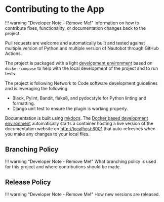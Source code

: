# Contributing to the App

!!! warning "Developer Note - Remove Me!"
    Information on how to contribute fixes, functionality, or documentation changes back to the project.

Pull requests are welcome and automatically built and tested against multiple version of Python and multiple version of Nautobot through GitHub Actions.

The project is packaged with a light [development environment](dev_environment.md) based on `docker-compose` to help with the local development of the project and to run tests.

The project is following Network to Code software development guidelines and is leveraging the following:

- Black, Pylint, Bandit, flake8, and pydocstyle for Python linting and formatting.
- Django unit test to ensure the plugin is working properly.

Documentation is built using [mkdocs](https://www.mkdocs.org/). The [Docker based development environment](dev_environment.md#docker-development-environment) automatically starts a container hosting a live version of the documentation website on [http://localhost:8001](http://localhost:8001) that auto-refreshes when you make any changes to your local files.

## Branching Policy

!!! warning "Developer Note - Remove Me!"
    What branching policy is used for this project and where contributions should be made.

## Release Policy

!!! warning "Developer Note - Remove Me!"
    How new versions are released.
